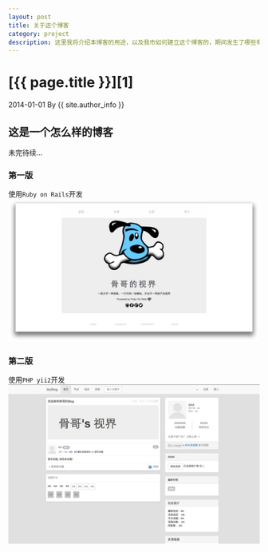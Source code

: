 ```yaml
---
layout: post
title: 关于这个博客
category: project
description: 这里我将介绍本博客的用途，以及我市如何建立这个博客的，期间发生了哪些有趣或者无奈的事，感谢您的关注。
---
```


# [{{ page.title }}][1]
2014-01-01 By {{ site.author_info }}

## 这是一个怎么样的博客
未完待续...
### 第一版
使用`Ruby on Rails`开发
![Ruby on Rails](/images/aboutthisblog/rails-index.png)
### 第二版
使用`PHP yii2`开发
![php](/images/aboutthisblog/php-index.png)